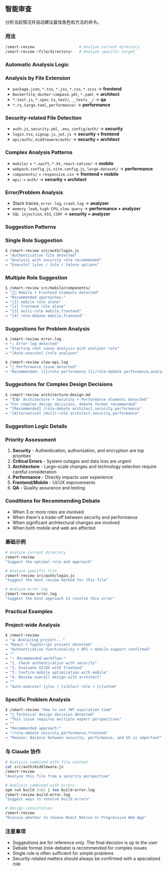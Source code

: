 ## 智能审查

分析当前情况并自动建议最佳角色和方法的命令。

### 用法

```bash
/smart-review                    # Analyze current directory
/smart-review <file/directory>   # Analyze specific target
```

### Automatic Analysis Logic

### Analysis by File Extension

- `package.json`, `*.tsx`, `*.jsx`, `*.css`, `*.scss` → **frontend**
- `Dockerfile`, `docker-compose.yml`, `*.yaml` → **architect**
- `*.test.js`, `*.spec.ts`, `test/`, `__tests__/` → **qa**
- `*.rs`, `Cargo.toml`, `performance/` → **performance**

### Security-related File Detection

- `auth.js`, `security.yml`, `.env`, `config/auth/` → **security**
- `login.tsx`, `signup.js`, `jwt.js` → **security + frontend**
- `api/auth/`, `middleware/auth/` → **security + architect**

### Complex Analysis Patterns

- `mobile/` + `*.swift`, `*.kt`, `react-native/` → **mobile**
- `webpack.config.js`, `vite.config.js`, `large-dataset/` → **performance**
- `components/` + `responsive.css` → **frontend + mobile**
- `api/` + `auth/` → **security + architect**

### Error/Problem Analysis

- Stack traces, `error.log`, `crash.log` → **analyzer**
- `memory leak`, `high CPU`, `slow query` → **performance + analyzer**
- `SQL injection`, `XSS`, `CSRF` → **security + analyzer**

### Suggestion Patterns

### Single Role Suggestion

```bash
$ /smart-review src/auth/login.js
→ "Authentication file detected"
→ "Analysis with security role recommended"
→ "Execute? [y]es / [n]o / [m]ore options"
```

### Multiple Role Suggestion

```bash
$ /smart-review src/mobile/components/
→ "📱🎨 Mobile + Frontend elements detected"
→ "Recommended approaches:"
→ "[1] mobile role alone"
→ "[2] frontend role alone"
→ "[3] multi-role mobile,frontend"
→ "[4] role-debate mobile,frontend"
```

### Suggestions for Problem Analysis

```bash
$ /smart-review error.log
→ "⚠️ Error log detected"
→ "Starting root cause analysis with analyzer role"
→ "[Auto-execute] /role analyzer"

$ /smart-review slow-api.log
→ "🐌 Performance issue detected"
→ "Recommended: [1]/role performance [2]/role-debate performance,analyzer"
```

### Suggestions for Complex Design Decisions

```bash
$ /smart-review architecture-design.md
→ "🏗️🔒⚡ Architecture + Security + Performance elements detected"
→ "For complex design decisions, debate format recommended"
→ "[Recommended] /role-debate architect,security,performance"
→ "[Alternative] /multi-role architect,security,performance"
```

### Suggestion Logic Details

### Priority Assessment

1. **Security** - Authentication, authorization, and encryption are top priorities
2. **Critical Errors** - System outages and data loss are urgent
3. **Architecture** - Large-scale changes and technology selection require careful consideration
4. **Performance** - Directly impacts user experience
5. **Frontend/Mobile** - UI/UX improvements
6. **QA** - Quality assurance and testing

### Conditions for Recommending Debate

- When 3 or more roles are involved
- When there's a trade-off between security and performance
- When significant architectural changes are involved
- When both mobile and web are affected

### 基础示例

```bash
# Analyze current directory
/smart-review
"Suggest the optimal role and approach"

# Analyze specific file
/smart-review src/auth/login.js
"Suggest the best review method for this file"

# Analyze error log
/smart-review error.log
"Suggest the best approach to resolve this error"
```

### Practical Examples

### Project-wide Analysis

```bash
$ /smart-review
→ "📊 Analyzing project..."
→ "React + TypeScript project detected"
→ "Authentication functionality + API + mobile support confirmed"
→ ""
→ "💡 Recommended workflow:"
→ "1. Check authentication with security"
→ "2. Evaluate UI/UX with frontend"
→ "3. Confirm mobile optimization with mobile"
→ "4. Review overall design with architect"
→ ""
→ "Auto-execute? [y]es / [s]elect role / [c]ustom"
```

### Specific Problem Analysis

```bash
$ /smart-review "How to set JWT expiration time"
→ "🤔 Technical design decision detected"
→ "This issue requires multiple expert perspectives"
→ ""
→ "Recommended approach:"
→ "/role-debate security,performance,frontend"
→ "Reason: Balance between security, performance, and UX is important"
```

### 与 Claude 协作

```bash
# Analysis combined with file content
cat src/auth/middleware.js
/smart-review
"Analyze this file from a security perspective"

# Analysis combined with errors
npm run build 2>&1 | tee build-error.log
/smart-review build-error.log
"Suggest ways to resolve build errors"

# Design consultation
/smart-review
"Discuss whether to choose React Native or Progressive Web App"
```

### 注意事项

- Suggestions are for reference only. The final decision is up to the user
- Debate format (role-debate) is recommended for complex issues
- Single role is often sufficient for simple problems
- Security-related matters should always be confirmed with a specialized role
